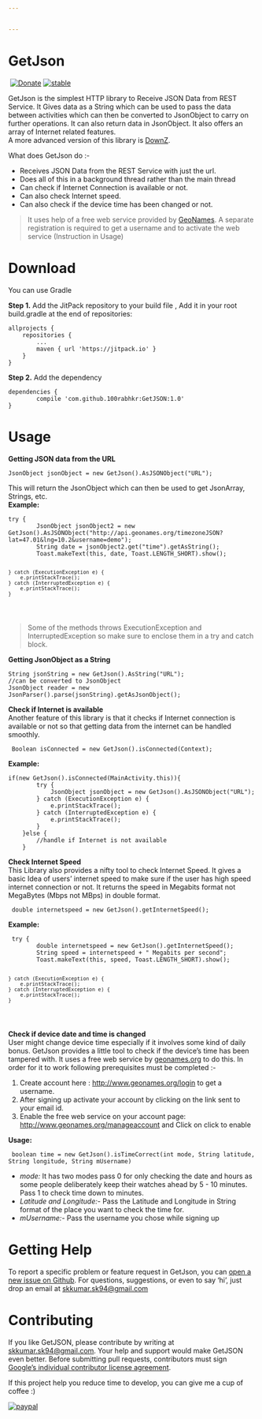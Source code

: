 ```yaml
---


---
```


<h1 id="getjson">GetJson</h1>
<p><a href="https://jitpack.io/#100rabhkr/GetJSON"><img src="https://jitpack.io/v/100rabhkr/GetJSON.svg" alt=""></a> <a href="http://paypal.me/100rabhkr"><img src="https://img.shields.io/badge/Donate-PayPal-green.svg" alt="Donate"></a> <a href="http://github.com/badges/stability-badges"><img src="http://badges.github.io/stability-badges/dist/stable.svg" alt="stable"></a></p>
<p>GetJson is the simplest HTTP library to Receive JSON Data from REST Service. It Gives data as a String which can be used to pass the data between activities which can then be converted to JsonObject to carry on further operations. It can also return data in JsonObject. It also offers an array of Internet related features.<br>
A more advanced version of this library is <a href="https://github.com/100rabhkr/DownZLibrary">DownZ</a>.</p>
<p>What does GetJson do :-</p>
<ul>
<li>Receives JSON Data from the REST Service with just the url.</li>
<li>Does all of this in a background thread rather than the main thread</li>
<li>Can check if Internet Connection is available or not.</li>
<li>Can also check Internet speed.</li>
<li>Can also check if the device time has been changed or not.</li>
</ul>
<blockquote>
<p>It uses help of a free web service provided by <a href="http://www.geonames.org">GeoNames</a>. A separate registration is required to get a username and to activate the web service (Instruction in Usage)</p>
</blockquote>
<h1 id="download">Download</h1>
<p>You can use Gradle</p>
<p><strong>Step 1.</strong> Add the JitPack repository to your build file , Add it in your root build.gradle at the end of repositories:</p>
<pre><code>allprojects {
	repositories {
		...
		maven { url 'https://jitpack.io' }
	}
}
</code></pre>
<p><strong>Step 2.</strong> Add the dependency</p>
<pre><code>dependencies {
        compile 'com.github.100rabhkr:GetJSON:1.0'
}
</code></pre>
<h1 id="usage">Usage</h1>
<p><strong>Getting JSON data from the URL</strong></p>
<pre><code>JsonObject jsonObject = new GetJson().AsJSONObject("URL");
</code></pre>
<p>This will return the JsonObject which can then be used to get JsonArray, Strings, etc.<br>
<strong>Example:</strong></p>
<pre><code>try {
        JsonObject jsonObject2 = new GetJson().AsJSONObject("http://api.geonames.org/timezoneJSON?lat=47.01&amp;lng=10.2&amp;username=demo");
        String date = jsonObject2.get("time").getAsString();
        Toast.makeText(this, date, Toast.LENGTH_SHORT).show();

    } catch (ExecutionException e) {
        e.printStackTrace();
    } catch (InterruptedException e) {
        e.printStackTrace();
    }
</code></pre>
<blockquote>
<p>Some of the methods throws ExecutionException and InterruptedException so make sure to enclose them in a try and catch block.</p>
</blockquote>
<p><strong>Getting JsonObject as a String</strong></p>
<pre><code>String jsonString = new GetJson().AsString("URL");
//can be converted to JsonObject
JsonObject reader = new JsonParser().parse(jsonString).getAsJsonObject();
</code></pre>
<p><strong>Check if Internet is available</strong><br>
Another feature of this library is that it checks if Internet connection is available or not so that getting data from the internet can be handled smoothly.</p>
<pre><code> Boolean isConnected = new GetJson().isConnected(Context);
</code></pre>
<p><strong>Example:</strong></p>
<pre><code>if(new GetJson().isConnected(MainActivity.this)){
        try {
            JsonObject jsonObject = new GetJson().AsJSONObject("URL");
        } catch (ExecutionException e) {
            e.printStackTrace();
        } catch (InterruptedException e) {
            e.printStackTrace();
        }
    }else {
        //handle if Internet is not available
    }
</code></pre>
<p><strong>Check Internet Speed</strong><br>
This Library also provides a nifty tool to check Internet Speed. It gives a basic Idea of users’ internet speed to make sure if the user has high speed internet connection or not. It returns the speed in Megabits format not MegaBytes (Mbps not MBps) in double format.</p>
<pre><code> double internetspeed = new GetJson().getInternetSpeed();
</code></pre>
<p><strong>Example:</strong></p>
<pre><code> try {
        double internetspeed = new GetJson().getInternetSpeed();
        String speed = internetspeed + " Megabits per second";
        Toast.makeText(this, speed, Toast.LENGTH_SHORT).show();
        
    } catch (ExecutionException e) {
        e.printStackTrace();
    } catch (InterruptedException e) {
        e.printStackTrace();
    }
</code></pre>
<p><strong>Check if device date and time is changed</strong><br>
User might change device time especially if it involves some kind of daily bonus. GetJson provides a little tool to check if the device’s time has been tampered with. It uses a free web service by <a href="http://geonames.org">geonames.org</a> to do this. In order for it to work following prerequisites must be completed :-</p>
<ol>
<li>Create account here : <a href="http://www.geonames.org/login">http://www.geonames.org/login</a> to get a username.</li>
<li>After signing up activate your account by clicking on the link sent to your email id.</li>
<li>Enable the free web service on your account page: <a href="http://www.geonames.org/manageaccount">http://www.geonames.org/manageaccount</a> and Click on click to enable</li>
</ol>
<p><strong>Usage:</strong></p>
<pre><code> boolean time = new GetJson().isTimeCorrect(int mode, String latitude, String longitude, String mUsername)
</code></pre>
<ul>
<li><em>mode:</em> It has two modes pass 0 for only checking the date and hours as some people deliberately keep their watches ahead by 5 - 10 minutes. Pass 1 to check time down to minutes.</li>
<li><em>Latitude and Longitude:-</em> Pass the Latitude and Longitude in String format of the place you want to check the time for.</li>
<li><em>mUsername:-</em> Pass the username you chose while signing up</li>
</ul>
<blockquote></blockquote>
<h1 id="getting-help">Getting Help</h1>
<p>To report a specific problem or feature request in GetJson, you can <a href="https://github.com/100rabhkr/GetJSON/issues/new">open a new issue on Github</a>. For questions, suggestions, or even to say ‘hi’, just drop an email at <a href="mailto:skkumar.sk94@gmail.com">skkumar.sk94@gmail.com</a></p>
<h1 id="contributing">Contributing</h1>
<p>If you like GetJSON, please contribute by writing at <a href="mailto:skkumar.sk94@gmail.com">skkumar.sk94@gmail.com</a>. Your help and support would make GetJSON even better. Before submitting pull requests, contributors must sign <a href="https://cla.developers.google.com/about/google-individual">Google’s individual contributor license agreement</a>.</p>
<p>If this project help you reduce time to develop, you can give me a cup of coffee :)</p>
<p><a href="https://www.paypal.me/100rabhkr"><img src="https://www.paypalobjects.com/en_US/i/btn/btn_donateCC_LG.gif" alt="paypal"></a></p>

